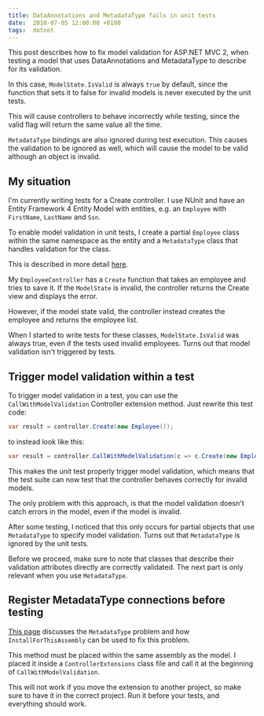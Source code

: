 ```yaml
---
title: DataAnnotations and MetadataType fails in unit tests
date:  2010-07-05 12:00:00 +0100
tags:  dotnet
---
```


This post describes how to fix model validation for ASP.NET MVC 2, when testing a model that uses DataAnnotations and MetadataType to describe for its validation.

In this case, `ModelState.IsValid` is always `true` by default, since the function that sets it to false for invalid models is never executed by the unit tests. 

This will cause controllers to behave incorrectly while testing, since the valid flag will return the same value all the time.

`MetadataType` bindings are also ignored during test execution. This causes the validation to be ignored as well, which will cause the model to be valid although an object is invalid.


## My situation

I'm currently writing tests for a Create controller. I use NUnit and have an Entity Framework 4 Entity Model with entities, e.g. an `Employee` with `FirstName`, `LastName` and `Ssn`.

To enable model validation in unit tests, I create a partial `Employee` class within the same namespace as the entity and a `MetadataType` class that handles validation for the class.

This is described in more detail [here](http://weblogs.asp.net/scottgu/archive/2010/01/15/asp-net-mvc-2-model-validation.aspx).

My `EmployeeController` has a `Create` function that takes an employee and tries to save it. If the `ModelState` is invalid, the controller returns the Create view and displays the error.

However, if the model state valid, the controller instead creates the employee and returns the employee list.

When I started to write tests for these classes, `ModelState.IsValid` was always true, even if the tests used invalid employees. Turns out that model validation isn't triggered by tests.


## Trigger model validation within a test

To trigger model validation in a test, you can use the `CallWithModelValidation` Controller extension method. Just rewrite this test code:

```csharp
var result = controller.Create(new Employee());
```

to instead look like this:

```csharp
var result = controller.CallWithModelValidation(c => c.Create(new Employee()), new Employee());
```

This makes the unit test properly trigger model validation, which means that the test suite can now test that the controller behaves correctly for invalid models.

The only problem with this approach, is that the model validation doesn't catch errors in the model, even if the model is invalid. 

After some testing, I noticed that this only occurs for partial objects that use `MetadataType` to specify model validation. Turns out that `MetadataType` is ignored by the unit tests.

Before we proceed, make sure to note that classes that describe their validation attributes directly are correctly validated. The next part is only relevant when you use `MetadataType`.


## Register MetadataType connections before testing

[This page](http://stackoverflow.com/questions/2657358/net-4-rtm-metadatatype-attribute-ignored-when-using-validator) discusses the `MetadataType` problem and how `InstallForThisAssembly` can be used to fix this problem.

This method must be placed within the same assembly as the model. I placed it inside a `ControllerExtensions` class file and call it at the beginning of `CallWithModelValidation`.

This will not work if you move the extension to another project, so make sure to have it in the correct project. Run it before your tests, and everything should work.